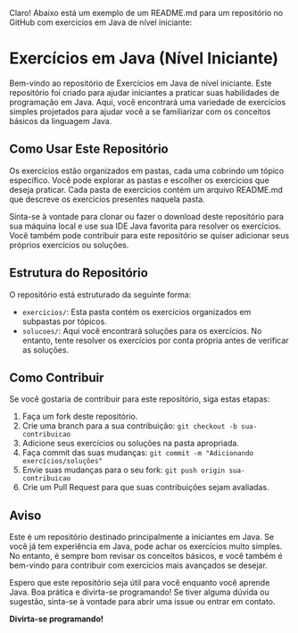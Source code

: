 Claro! Abaixo está um exemplo de um README.md para um repositório no GitHub com exercícios em Java de nível iniciante:

# Exercícios em Java (Nível Iniciante)

Bem-vindo ao repositório de Exercícios em Java de nível iniciante. Este repositório foi criado para ajudar iniciantes a praticar suas habilidades de programação em Java. Aqui, você encontrará uma variedade de exercícios simples projetados para ajudar você a se familiarizar com os conceitos básicos da linguagem Java.

## Como Usar Este Repositório

Os exercícios estão organizados em pastas, cada uma cobrindo um tópico específico. Você pode explorar as pastas e escolher os exercícios que deseja praticar. Cada pasta de exercícios contém um arquivo README.md que descreve os exercícios presentes naquela pasta.

Sinta-se à vontade para clonar ou fazer o download deste repositório para sua máquina local e use sua IDE Java favorita para resolver os exercícios. Você também pode contribuir para este repositório se quiser adicionar seus próprios exercícios ou soluções.

## Estrutura do Repositório

O repositório está estruturado da seguinte forma:

- `exercicios/`: Esta pasta contém os exercícios organizados em subpastas por tópicos.
- `solucoes/`: Aqui você encontrará soluções para os exercícios. No entanto, tente resolver os exercícios por conta própria antes de verificar as soluções.

## Como Contribuir

Se você gostaria de contribuir para este repositório, siga estas etapas:

1. Faça um fork deste repositório.
2. Crie uma branch para a sua contribuição: `git checkout -b sua-contribuicao`
3. Adicione seus exercícios ou soluções na pasta apropriada.
4. Faça commit das suas mudanças: `git commit -m "Adicionando exercícios/soluções"`
5. Envie suas mudanças para o seu fork: `git push origin sua-contribuicao`
6. Crie um Pull Request para que suas contribuições sejam avaliadas.

## Aviso

Este é um repositório destinado principalmente a iniciantes em Java. Se você já tem experiência em Java, pode achar os exercícios muito simples. No entanto, é sempre bom revisar os conceitos básicos, e você também é bem-vindo para contribuir com exercícios mais avançados se desejar.

Espero que este repositório seja útil para você enquanto você aprende Java. Boa prática e divirta-se programando! Se tiver alguma dúvida ou sugestão, sinta-se à vontade para abrir uma issue ou entrar em contato.

**Divirta-se programando!**
